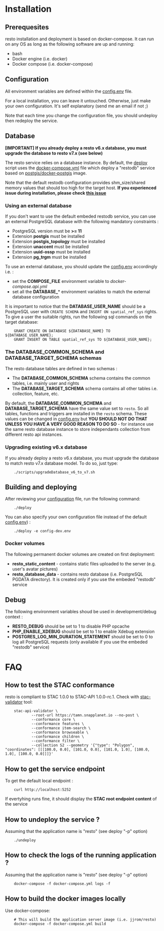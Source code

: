 # Installation

## Prerequesites
resto installation and deployment is based on docker-compose. It can run on any OS as long as the following software are up and running:

* bash
* Docker engine (i.e. docker)
* Docker compose (i.e. docker-compose)

## Configuration
All environment variables are defined within the [config.env](config.env) file.

For a local installation, you can leave it untouched. Otherwise, just make your own configuration. It's self explanatory (send me an email if not ;)

Note that each time you change the configuration file, you should undeploy then redeploy the service.

## Database
**[IMPORTANT] If you already deploy a resto v6.x database, you must upgrade the database to resto v7.x (see below)**

The resto service relies on a database instance. By default, the [deploy](deploy) script uses the [docker-compose.yml](docker-compose.yml) file which deploy
a "restodb" service based on [postgis/docker-postgis](https://github.com/postgis/docker-postgis) image.

Note that the default restodb configuration provides shm_size/shared memory values that should too high for the target host.
**If you experienced issue during installation, please check [this issue](https://github.com/jjrom/resto/issues/317#issuecomment-1258185471)**

### Using an external database
If you don't want to use the default embeded restodb service, you can use an external PostgreSQL database with the following mandatory constraints :

* PostgreSQL version must be **>= 11**
* Extension **postgis** must be installed
* Extension **postgis_topology** must be installed
* Extension **unaccent** must be installed
* Extension **uuid-ossp** must be installed
* Extension **pg_trgm** must be installed

To use an external database, you should update the [config.env](config.env) accordingly i.e. :

* set the **COMPOSE_FILE** environment variable to *docker-compose.api.yml*
* set all the **DATABASE_*** environment variables to match the external database configuration

It is important to notice that the **DATABASE_USER_NAME** should be a PostgreSQL user with `CREATE SCHEMA`  and `INSERT ON spatial_ref_sys` rights. To give a user the suitable rights, run the following sql commands on the target database:

        GRANT CREATE ON DATABASE ${DATABASE_NAME} TO ${DATABASE_USER_NAME};
        GRANT INSERT ON TABLE spatial_ref_sys TO ${DATABASE_USER_NAME};

### The DATABASE_COMMON_SCHEMA and DATABASE_TARGET_SCHEMA schemas
The resto database tables are defined in two schemas :

* The **DATABASE_COMMON_SCHEMA** schema contains the common tables, i.e. mainly user and rights
* The **DATABASE_TARGET_SCHEMA** schema contains all other tables i.e. collection, feature, etc.

By default, the **DATABASE_COMMON_SCHEMA** and **DATABASE_TARGET_SCHEMA** have the same value set to `resto`. So all tables, functions and triggers are installed in the `resto` schema.
These values can be changed in [config.env](config.env) but **YOU SHOULD NOT DO THAT UNLESS YOU HAVE A VERY GOOD REASON TO DO SO** - for instance use the same resto database instance to store independants collection from different resto api instances.

### Upgrading existing v6.x database
If you already deploy a resto v6.x database, you must upgrade the database to match resto v7.x database model. To do so, just type:

        ./scripts/upgradeDatabase_v6_to_v7.sh
        
## Building and deploying
After reviewing your [configuration](config.env) file, run the following command:

        ./deploy

You can also specify your own configuration file instead of the default [config.env](config.env)) :

        ./deploy -e config-dev.env

### Docker volumes
The following permanent docker volumes are created on first deployment:

* **resto_static_content** - contains static files uploaded to the server (e.g. user's avatar pictures)
* **resto_database_data** - contains resto database (i.e. PostgreSQL PGDATA directory). It is created only if you use the embeded "restodb" service

## Debug
The following environment variables shoud be used in development/debug context :

* **RESTO_DEBUG** should be set to 1 to disable PHP opcache
* **PHP_ENABLE_XDEBUG** should be set to 1 to enable Xdebug extension 
* **POSTGRES_LOG_MIN_DURATION_STATEMENT** should be set to 0 to log all PostgreSQL requests (only available if you use the embeded "restodb" service)

# FAQ

## How to test the STAC conformance
resto is compliant to STAC 1.0.0 to STAC-API 1.0.0-rc.1. Check with [stac-validator](https://github.com/stac-utils/stac-api-validator) tool:

        stac-api-validator \
                --root-url https://tamn.snapplanet.io --no-post \
                --conformance core \
                --conformance features \
                --conformance item-search \
                --conformance browseable \
                --conformance children \
                --conformance filter \
                --collection S2 --geometry '{"type": "Polygon", "coordinates": [[[100.0, 0.0], [101.0, 0.0], [101.0, 1.0], [100.0, 1.0], [100.0, 0.0]]]}'

## How to get the service endpoint
To get the default local endpoint :

        curl http://localhost:5252

If evertyhing runs fine, it should display the **STAC root endpoint content** of the service

## How to undeploy the service ?
Assuming that the application name is "resto" (see deploy "-p" option)

        ./undeploy

## How to check the logs of the running application ?
Assuming that the application name is "resto" (see deploy "-p" option)

        docker-compose -f docker-compose.yml logs -f

## How to build the docker images locally
Use docker-compose:

        # This will build the application server image (i.e. jjrom/resto)
        docker-compose -f docker-compose.yml build

